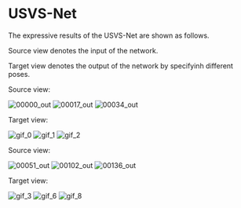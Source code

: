 # USVS-Net
The expressive results of the USVS-Net are shown as follows.

Source view denotes the input of the network.

Target view denotes the output of the network by specifyinh different poses.

Source view:

![00000_out](https://user-images.githubusercontent.com/55391927/179681144-b4016acd-da03-454d-a3ac-635df3bb3d10.png)
![00017_out](https://user-images.githubusercontent.com/55391927/179681165-9cb5a600-3835-4a18-9009-7d2911b030f6.png)
![00034_out](https://user-images.githubusercontent.com/55391927/179681329-ddaa3773-6e5f-4bb7-bf01-a2456f399fa7.png)

Target view:

![gif_0](https://user-images.githubusercontent.com/55391927/179681475-dc68f979-7eda-4eb9-8360-df7f0ed1bc33.gif)
![gif_1](https://user-images.githubusercontent.com/55391927/179681504-edb6e17c-3d30-4e23-afc7-1843ba1bc984.gif)
![gif_2](https://user-images.githubusercontent.com/55391927/179681537-f17dea8f-4948-438d-b389-487647c5ae74.gif)

Source view:

![00051_out](https://user-images.githubusercontent.com/55391927/179681690-f1a992d6-1466-41ec-bf31-e7cf97cf7989.png)
![00102_out](https://user-images.githubusercontent.com/55391927/179681712-45b2a936-c9ec-46de-988b-0436287314d2.png)
![00136_out](https://user-images.githubusercontent.com/55391927/179681739-117abcf8-7dca-449f-9d43-ff16d931764d.png)

Target view:

![gif_3](https://user-images.githubusercontent.com/55391927/179681770-55862dca-b20a-4b9c-b9e4-cc023c0699c1.gif)
![gif_6](https://user-images.githubusercontent.com/55391927/179681793-4bebdc80-9d39-4687-80e0-4b2b38d8b242.gif)
![gif_8](https://user-images.githubusercontent.com/55391927/179681824-55f054ed-da4a-4487-bc7c-6f298c094a51.gif)









